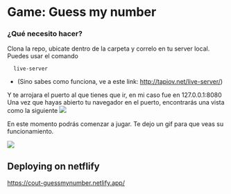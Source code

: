 # Game: Guess my number

### ¿Qué necesito hacer?
Clona la repo, ubicate dentro de la carpeta y correlo en tu server local. Puedes usar el comando
```
  live-server
```
* (Sino sabes como funciona, ve a este link: http://tapiov.net/live-server/)

Y te arrojara el puerto al que tienes que ir, en mi caso fue en 127.0.0.1:8080
Una vez que hayas abierto tu navegador en el puerto, encontrarás una vista como la siguiente
![](https://i.imgur.com/ltfSGVh.png)

En este momento podrás comenzar a jugar. Te dejo un gif para que veas su funcionamiento.

![](https://i.imgur.com/0VBUJJW.gif)

## Deploying on netflify
https://cout-guessmynumber.netlify.app/



